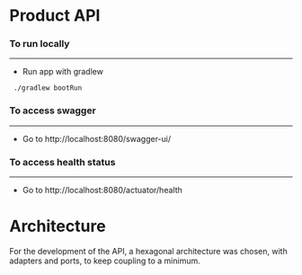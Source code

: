 # Product API

### To run locally
___
- Run app with gradlew
```
 ./gradlew bootRun
```

### To access swagger
___

- Go to http://localhost:8080/swagger-ui/

### To access health status
___

- Go to http://localhost:8080/actuator/health


# Architecture

For the development of the API, a hexagonal architecture was chosen, with adapters and ports, to keep coupling to a minimum.

